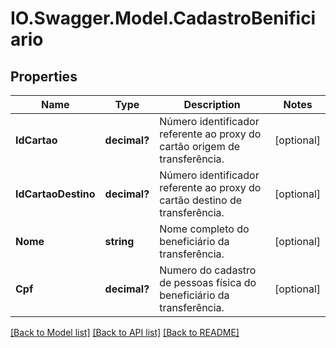 # IO.Swagger.Model.CadastroBenificiario
## Properties

Name | Type | Description | Notes
------------ | ------------- | ------------- | -------------
**IdCartao** | **decimal?** | Número identificador referente ao proxy do cartão origem de transferência. | [optional] 
**IdCartaoDestino** | **decimal?** | Número identificador referente ao proxy do cartão destino de transferência. | [optional] 
**Nome** | **string** | Nome completo do beneficiário da transferência. | [optional] 
**Cpf** | **decimal?** | Numero do cadastro de pessoas física do beneficiário da transferência. | [optional] 

[[Back to Model list]](../README.md#documentation-for-models) [[Back to API list]](../README.md#documentation-for-api-endpoints) [[Back to README]](../README.md)

